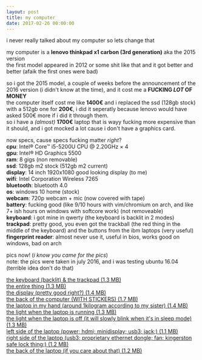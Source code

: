 ```yaml
---
layout: post
title: my computer
date: 2017-02-26 00:00:00
---
```

i never really talked about my computer so lets change that  

my computer is a **lenovo thinkpad x1 carbon (3rd generation)** aka the 2015 version  
the first model appeared in 2012 or some shit like that and it got better and better (afaik the first ones were bad)  

so i got the 2015 model, a couple of weeks before the announcement of the 2016 version (i didn't know at the time), and it cost me a **FUCKING _LOT_ OF MONEY**  
the computer itself cost me like **1400€** and i replaced the ssd (128gb stock) with a 512gb one for **200€**, i did it seperatly because lenovo would have asked 500€ more if i did it through them.  
so i have a _(almost)_ **1700€** laptop that is wayy fucking more expensive than it should, and i got mocked a lot cause i don't have a graphics card.

now specs, cause specs fucking matter _right_?  
**cpu**: Intel® Core™ i5-5200U CPU @ 2.20GHz × 4  
**gpu**: Intel® HD Graphics 5500  
**ram**: 8 gigs (non removable)  
**ssd**: 128gb m2 stock (512gb m2 current)  
**display**: 14 inch 1920x1080 good looking display (to me)  
**wifi**: Intel Corporation Wireless 7265  
**bluetooth**: bluetooth 4.0  
**os**: windows 10 home (stock)  
**webcam**: 720p webcam + mic (now covered with tape)  
**battery**: fucking good (like 9/10 hours with vim/chromium on arch, and like 7+ ish hours on windows with softcore work) (not removeable)  
**keyboard**: i got mine in qwerty (the keyboard is backlit in 2 modes)  
**trackpad**: pretty good, you even got the trackball (the red thing in the middle of the keyboard) and the buttons from the ibm laptops (very useful)  
**fingerprint reader**: almost never use it, useful in bios, works good on windows, bad on arch  

pics now! (_i know you came for the pics_)  
note: the pics were taken in july 2016, and i was testing ubuntu 16.04 (terrible idea don't do that)  

[the keyboard (backlit) & the trackpad (1.3 MB)](https://s.philippeloctaux.com/my-computer/img_3667.jpg)  
[the entire thing (1.3 MB)](https://s.philippeloctaux.com/my-computer/img_3668.jpg)  
[the display (pretty good right?) (1.4 MB)](https://s.philippeloctaux.com/my-computer/img_3670.jpg)  
[the back of the computer (WITH STICKERS) (1.7 MB)](https://s.philippeloctaux.com/my-computer/img_3671.jpg)  
[the laptop in my hand (around 1kilogram according to my sister) (1.4 MB)](https://s.philippeloctaux.com/my-computer/img_3672.jpg)  
[the light when the laptop is running (1.3 MB)](https://s.philippeloctaux.com/my-computer/img_3673.jpg)  
[the light when the laptop is off (it will slowly blink when it's in sleep mode) (1.3 MB)](https://s.philippeloctaux.com/my-computer/img_3674.jpg)  
[left side of the laptop (power; hdmi; minidisplay; usb3; jack;) (1.1 MB)](https://s.philippeloctaux.com/my-computer/img_3675.jpg)  
[right side of the laptop (usb3; proprietary ethernet dongle; fan; kingerston safe lock thing;) (1.2 MB)](https://s.philippeloctaux.com/my-computer/img_3676.jpg)  
[the back of the laptop (if you care about that) (1.2 MB)](https://s.philippeloctaux.com/my-computer/img_3677.jpg)  
